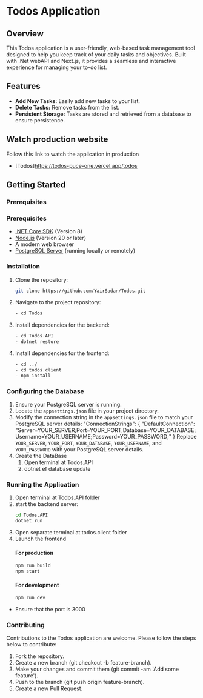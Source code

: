 # Todos Application

## Overview

This Todos application is a user-friendly, web-based task management tool designed to help you keep track of your daily tasks and objectives. Built with .Net webAPI and Next.js, it provides a seamless and interactive experience for managing your to-do list.

## Features

- **Add New Tasks:** Easily add new tasks to your list.
- **Delete Tasks:** Remove tasks from the list.
- **Persistent Storage:** Tasks are stored and retrieved from a database to ensure persistence.

## Watch production website

Follow this link to watch the application in production

- [Todos]https://todos-puce-one.vercel.app/todos

## Getting Started

### Prerequisites

### Prerequisites

- [.NET Core SDK](https://dotnet.microsoft.com/download) (Version 8)
- [Node.js](https://nodejs.org/en/) (Version 20 or later)
- A modern web browser
- [PostgreSQL Server](https://www.postgresql.org/download/) (running locally or remotely)

### Installation

1. Clone the repository:

   ```bash
   git clone https://github.com/YairSadan/Todos.git

   ```

2. Navigate to the project repository:

   ```bash
   - cd Todos

   ```

3. Install dependencies for the backend:

   ```bash
   - cd Todos.API
   - dotnet restore

   ```

4. Install dependencies for the frontend:
   ```bash
   - cd ../
   - cd todos.client
   - npm install
   ```

### Configuring the Database

1. Ensure your PostgreSQL server is running.
2. Locate the `appsettings.json` file in your project directory.
3. Modify the connection string in the `appsettings.json` file to match your PostgreSQL server details:
   "ConnectionStrings": {
   "DefaultConnection": "Server=YOUR_SERVER;Port=YOUR_PORT;Database=YOUR_DATABASE;Username=YOUR_USERNAME;Password=YOUR_PASSWORD;"
   }
   Replace `YOUR_SERVER`, `YOUR_PORT`, `YOUR_DATABASE`, `YOUR_USERNAME`, and `YOUR_PASSWORD` with your PostgreSQL server details.
4. Create the DataBase
   1. Open terminal at Todos.API
   2. dotnet ef database update

### Running the Application

1. Open terminal at Todos.API folder
2. start the backend server:
   ```bash
   cd Todos.API
   dotnet run
   ```
3. Open separate terminal at todos.client folder
4. Launch the frontend
   #### For production
   ```bash
   npm run build
   npm start
   ```
   #### For development
   ```bash
   npm run dev
   ```

- Ensure that the port is 3000

### Contributing

Contributions to the Todos application are welcome. Please follow the steps below to contribute:

1. Fork the repository.
2. Create a new branch (git checkout -b feature-branch).
3. Make your changes and commit them (git commit -am 'Add some feature').
4. Push to the branch (git push origin feature-branch).
5. Create a new Pull Request.